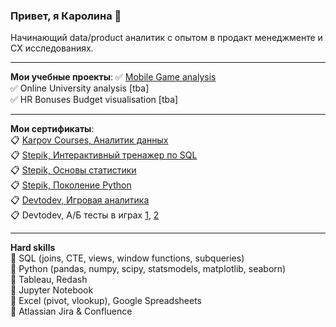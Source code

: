 ### Привет, я Каролина 👋
Начинающий data/product аналитик с опытом в продакт менеджменте и CX исследованиях.

----------------------
**Мои учебные проекты**:
✅ [Mobile Game analysis](https://github.com/gingerum/mobile-game-analysis-edproject) <br>
✅ Online University analysis [tba] <br>
✅ HR Bonuses Budget visualisation [tba] <br>

--------------------------

**Мои сертификаты**: <br>
📋 [Karpov Courses, Аналитик данных]() <br>
📋 [Stepik, Интерактивный тренажер по SQL]() <br>
📋 [Stepik, Основы статистики](https://stepik.org/cert/1436828) <br>
📋 [Stepik, Поколение Python](https://stepik.org/cert/1404928) <br>
📋 [Devtodev, Игровая аналитика](https://www.devtodev.com/education/online-course/certificate/lZoa0al_slW6pae0PWv28g/) <br>
📋 Devtodev, А/Б тесты в играх [1](https://www.devtodev.com/education/online-course/certificate/k5ka0al_slW6paK2OWjx9Q/), [2](https://www.devtodev.com/education/online-course/certificate/k5kZ0al_slW6pa69NWvy8w/)

------------------

**Hard skills**<br>
🎯 SQL (joins, CTE, views, window functions, subqueries)<br>
🎯 Python (pandas, numpy, scipy, statsmodels, matplotlib, seaborn)<br>
🎯 Tableau, Redash<br>
🎯 Jupyter Notebook<br>
🎯 Excel (pivot, vlookup), Google Spreadsheets<br>
🎯 Atlassian Jira & Confluence<br>
